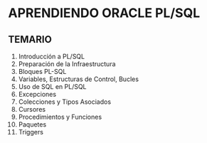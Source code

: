 # APRENDIENDO ORACLE PL/SQL

## TEMARIO

1. Introducción a PL/SQL
2. Preparación de la Infraestructura
3. Bloques PL-SQL
4. Variables, Estructuras de Control, Bucles
5. Uso de SQL en PL/SQL
6. Excepciones
7. Colecciones y Tipos Asociados
8. Cursores
9. Procedimientos y Funciones
10. Paquetes
11. Triggers